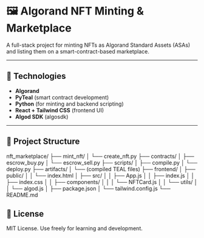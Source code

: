 # 🖼️ Algorand NFT Minting & Marketplace

A full-stack project for minting NFTs as Algorand Standard Assets (ASAs) and listing them on a smart-contract-based marketplace.

---

## 🔧 Technologies

- **Algorand**
- **PyTeal** (smart contract development)
- **Python** (for minting and backend scripting)
- **React + Tailwind CSS** (frontend UI)
- **Algod SDK** (algosdk)

---

## 📁 Project Structure

nft_marketplace/
├── mint_nft/
│ └── create_nft.py
├── contracts/
│ ├── escrow_buy.py
│ └── escrow_sell.py
├── scripts/
│ ├── compile.py
│ └── deploy.py
├── artifacts/
│ └── (compiled TEAL files)
├── frontend/
│ ├── public/
│ │ └── index.html
│ ├── src/
│ │ ├── App.js
│ │ ├── index.js
│ │ ├── index.css
│ │ ├── components/
│ │ │ └── NFTCard.js
│ │ └── utils/
│ │ └── algod.js
│ ├── package.json
│ └── tailwind.config.js
└── README.md
## 📄 License

MIT License. Use freely for learning and development.
